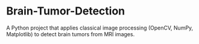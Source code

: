 # Brain-Tumor-Detection
A Python project that applies classical image processing (OpenCV, NumPy, Matplotlib) to detect brain tumors from MRI images.
